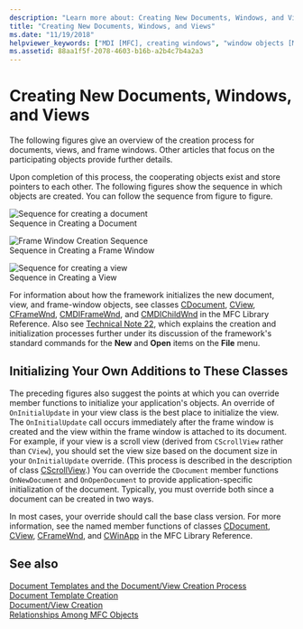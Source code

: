 ```yaml
---
description: "Learn more about: Creating New Documents, Windows, and Views"
title: "Creating New Documents, Windows, and Views"
ms.date: "11/19/2018"
helpviewer_keywords: ["MDI [MFC], creating windows", "window objects [MFC], creating", "objects [MFC], creating document objects", "MFC default objects", "frame windows [MFC], creating", "windows [MFC], MDI", "MFC, documents", "view objects [MFC], creating", "windows [MFC], creating", "overriding, default view behavior", "views [MFC], initializing", "customizing MFC default objects", "MFC, frame windows", "MFC, views", "MDI [MFC], frame windows", "child windows [MFC], creating MDI", "view objects [MFC]", "document objects [MFC], creating", "MFC default objects [MFC], customizing", "views [MFC], overriding default behavior", "initializing views [MFC]"]
ms.assetid: 88aa1f5f-2078-4603-b16b-a2b4c7b4a2a3
---
```

# Creating New Documents, Windows, and Views

The following figures give an overview of the creation process for documents, views, and frame windows. Other articles that focus on the participating objects provide further details.

Upon completion of this process, the cooperating objects exist and store pointers to each other. The following figures show the sequence in which objects are created. You can follow the sequence from figure to figure.

![Sequence for creating a document](../mfc/media/vc387l1.gif "Sequence for creating a document") <br/>
Sequence in Creating a Document

![Frame Window Creation Sequence](../mfc/media/vc387l2.png "Frame Window Creation Sequence") <br/>
Sequence in Creating a Frame Window

![Sequence for creating a view](../mfc/media/vc387l3.gif "Sequence for creating a view") <br/>
Sequence in Creating a View

For information about how the framework initializes the new document, view, and frame-window objects, see classes [CDocument](reference/cdocument-class.md), [CView](reference/cview-class.md), [CFrameWnd](reference/cframewnd-class.md), [CMDIFrameWnd](reference/cmdiframewnd-class.md), and [CMDIChildWnd](reference/cmdichildwnd-class.md) in the MFC Library Reference. Also see [Technical Note 22](tn022-standard-commands-implementation.md), which explains the creation and initialization processes further under its discussion of the framework's standard commands for the **New** and **Open** items on the **File** menu.

## <a name="_core_initializing_your_own_additions_to_these_classes"></a> Initializing Your Own Additions to These Classes

The preceding figures also suggest the points at which you can override member functions to initialize your application's objects. An override of `OnInitialUpdate` in your view class is the best place to initialize the view. The `OnInitialUpdate` call occurs immediately after the frame window is created and the view within the frame window is attached to its document. For example, if your view is a scroll view (derived from `CScrollView` rather than `CView`), you should set the view size based on the document size in your `OnInitialUpdate` override. (This process is described in the description of class [CScrollView](reference/cscrollview-class.md).) You can override the `CDocument` member functions `OnNewDocument` and `OnOpenDocument` to provide application-specific initialization of the document. Typically, you must override both since a document can be created in two ways.

In most cases, your override should call the base class version. For more information, see the named member functions of classes [CDocument](reference/cdocument-class.md), [CView](reference/cview-class.md), [CFrameWnd](reference/cframewnd-class.md), and [CWinApp](reference/cwinapp-class.md) in the MFC Library Reference.

## See also

[Document Templates and the Document/View Creation Process](document-templates-and-the-document-view-creation-process.md)<br/>
[Document Template Creation](document-template-creation.md)<br/>
[Document/View Creation](document-view-creation.md)<br/>
[Relationships Among MFC Objects](relationships-among-mfc-objects.md)
